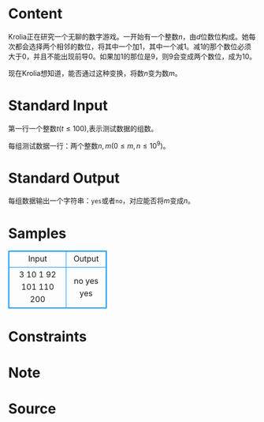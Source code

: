 
# Content

Krolia正在研究一个无聊的数字游戏。一开始有一个整数$n$，由$d$位数位构成。她每次都会选择两个相邻的数位，将其中一个加$1$，其中一个减$1$。减$1$的那个数位必须大于$0$，并且不能出现前导$0$。如果加$1$的那位是$9$，则$9$会变成两个数位，成为$10$。

现在Krolia想知道，能否通过这种变换，将数$n$变为数$m$。

# Standard Input

第一行一个整数$t$($t\leq 100$),表示测试数据的组数。

每组测试数据一行：两个整数$n,m$($0\leq m,n\leq 10^9$)。

# Standard Output

每组数据输出一个字符串：`yes`或者`no`，对应能否将$m$变成$n$。

# Samples

<style>
        table,table tr th, table tr td { border:1px solid #0094ff; }
        table { width: 200px; min-height: 25px; line-height: 25px; text-align: center; border-collapse: collapse;}   
    </style>
<table>
	<tr>
		<td>Input</td>
		<td>Output</td>
	</tr>
<tr><td>3
10 1
92 101
110 200</td><td>no
yes
yes</td></tr></table>


# Constraints



# Note



# Source


